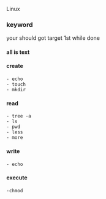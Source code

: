 Linux
### keyword
your should got target 1st while done


#### all is text

#### create
```
- echo 
- touch
- mkdir
```
#### read
```
- tree -a
- ls
- pwd
- less 
- more
```

#### write
```
- echo
```

#### execute
```
-chmod
```

